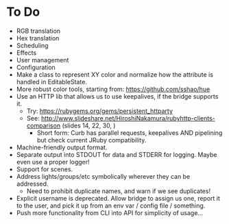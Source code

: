 # To Do

* RGB translation
* Hex translation
* Scheduling
* Effects
* User management
* Configuration
* Make a class to represent XY color and normalize how the attribute is handled in EditableState.
* More robust color tools, starting from: https://github.com/sshao/hue
* Use an HTTP lib that allows us to use keepalives, if the bridge supports it.
    * Try: https://rubygems.org/gems/persistent_httparty
    * See: http://www.slideshare.net/HiroshiNakamura/rubyhttp-clients-comparison (slides 14, 22, 30, )
        * Short form:  Curb has parallel requests, keepalives AND pipelining but check current JRuby compatibility.
* Machine-friendly output format.
* Separate output into STDOUT for data and STDERR for logging.  Maybe even use a proper logger!
* Support for scenes.
* Address lights/groups/etc symbolically wherever they can be addressed.
    * Need to prohibit duplicate names, and warn if we see duplicates!
* Explicit username is deprecated.  Allow bridge to assign us one, report it to the user, and pick it up from an env var / config file / something.
* Push more functionality from CLI into API for simplicity of usage...

